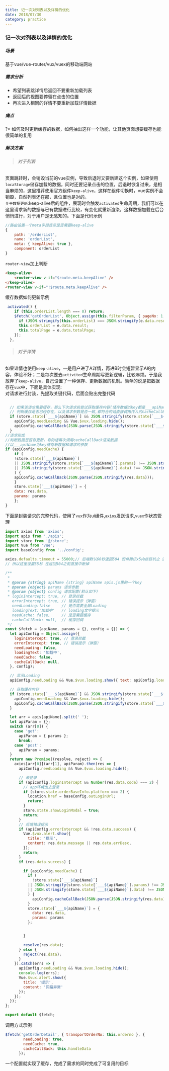 ```yaml
---
title: 记一次对列表以及详情的优化
date: 2018/07/30
category: practice
---
```


### 记一次对列表以及详情的优化
##### 场景  
基于vue/vue-router/vux/vuex的移动端网站
##### 需求分析
- 希望列表跳详情后返回不要重新加载列表
- 返回后的视图要停留在点击的位置
- 再次进入相同的详情不要重新加载详情数据

##### 痛点
?> 如何及时更新缓存的数据，如何抽出这样一个功能，让其他页面想要缓存也能很简单的复用

##### 解决方案
> ###### 对于列表  

页面跳转时，会销毁当前的vue实例，导致后退时又要新建这个实例，如果使用`locaStorage`储存加载的数据，同时还要记录点击的位置，后退时恢复过来，是相当麻烦的，这里推荐使用官方组件`keep-alive`，这样在组件切换时，vue实例不会销毁，自然列表还在那，且位置也是对的。  
`关于数据更新`:keep-alive后的组件，展现时会触发`activated`生命周期，我们可以在这里请求新的数据与已有数据进行比较，有变化就重新渲染，这样数据加载在后台悄悄进行，对于用户是无感知的。下面是代码示例
```javascript
//路由设置一个meta字段表示是否需要keep-alive
{
    path: '/orderList',
    name: 'orderList',
    meta: { keepAlive: true },
    component: orderList
}
```
`router-view`加上判断
```html
<keep-alive>
    <router-view v-if="$route.meta.keepAlive" />
</keep-alive>
<router-view v-if="!$route.meta.keepAlive" />
```
缓存数据如何更新示例
```javascript
 activated() {
    if (this.orderList.length === 0) return;
    $fetch('getOrderList', Object.assign(this.filterParam, { pageNo: 1, pageSize: this.orderList.length })).then(e => {
      if (JSON.stringify(this.orderList) === JSON.stringify(e.data.result || [])) return;
      this.orderList = e.data.result;
      this.totalPage = e.data.totalPage;
    });
  },
```
> ###### 对于详情  

  如果详情也使用`keep-alive`，一是用户进了A详情，再进B时会短暂显示A的内容，体验不好；二是每次要去`activited`生命周期写更新逻辑，比较麻烦。于是我放弃了`keep-alive`，自己设置了一种保存、更新数据的机制。简单的说是把数据存在`vux`中，下面是具体实现:  
对请求进行封装，先提取关键代码，后面会贴出完整代码
```javascript

  // 如果该请求需要缓存，那么下次请求前尝试获取缓存内容(储存数据的key都是___apiName的形式)
  // 判断缓存是否已经存在，以及请求参数是否一致,都符合的话直接调用传入的cacheCallBack渲染数据，请求仍然继续执行
  if (store.state[`___${apiName}`] && JSON.stringify(store.state[`___${apiName}`].params) === JSON.stringify(params)) {
    apiConfig.needLoading && Vue.$vux.loading.hide();
    apiConfig.cacheCallBack(JSON.parse(JSON.stringify(store.state[`___${apiName}`].data)));
  }
//请求完成
//判断数据是否有更新，有的话再次调用cacheCallBack渲染数据
//以___apiName为key储存新数据和请求的参数
if (apiConfig.needCache) {
    if (
    !store.state[`___${apiName}`]
    || JSON.stringify(store.state[`___${apiName}`].params) !== JSON.stringify(params)
    || JSON.stringify(store.state[`___${apiName}`].data) !== JSON.stringify(res.data)
    ) {
    apiConfig.cacheCallBack(JSON.parse(JSON.stringify(res.data)));
    }
    store.state[`___${apiName}`] = {
    data: res.data,
    params: params
    };
}

```
下面是封装请求的完整代码，使用了`vux`作为ui组件,`axios`发送请求,`vuex`作状态管理
```javascript
import axios from 'axios';
import apis from './apis';
import store from '@/store';
import Vue from 'vue';
import baseConfig from '../config';

axios.defaults.timeout = 55000;// 后端默认60秒返回504 安卓腾讯x5内核巨坑之 连接超时自动重新请求 容易引起严重的重复下单、支付等问题，
// 所以这里设置55秒 在返回504之前直接中断掉

/**
 *
 * @param {string} apiName {string} apiName apis.js里的一个key
 * @param {object} params 请求参数
 * @param {object} config 请求配置(默认如下)
 * loginIntercept: true, // 登录拦截
   errorIntercept: true, // 错误提示（弹窗）
   needLoading:false     // 是否需要全屏Loading
   loadingText:'加载中'   // loading文字提示
   needCache: false,     // 是否需要缓存
   cacheCallBack: null,  // 缓存回调
 */
const $fetch = (apiName, params = {}, config = {}) => {
  let apiConfig = Object.assign({
    loginIntercept: true, // 登录拦截
    errorIntercept: true, // 错误提示（弹窗）
    needLoading: false,
    loadingText: '加载中',
    needCache: false,
    cacheCallBack: null,
  }, config);

  // 显示Loading
  apiConfig.needLoading && Vue.$vux.loading.show({ text: apiConfig.loadingText });

  // 获取缓存内容
  if (store.state[`___${apiName}`] && JSON.stringify(store.state[`___${apiName}`].params) === JSON.stringify(params)) {
    apiConfig.needLoading && Vue.$vux.loading.hide();
    apiConfig.cacheCallBack(JSON.parse(JSON.stringify(store.state[`___${apiName}`].data)));
  }

  let arr = apis[apiName].split(' ');
  let apiParam = {};
  switch (arr[0]) {
    case 'get':
      apiParam = { params };
      break;
    case 'post':
      apiParam = params;
  }
  return new Promise((resolve, reject) => {
    axios[arr[0]](arr[1], apiParam).then(res => {
      apiConfig.needLoading && Vue.$vux.loading.hide();

      // 未登录
      if (apiConfig.loginIntercept && Number(res.data.code) === 2) {
        // app环境出去登录
        if (store.state.orderBaseInfo.platform === 2) {
          location.href = baseConfig.outLoginUrl;
          return;
        }
        store.state.showLoginModal = true;
        return;
      }
      // 后端错误提示
      if (apiConfig.errorIntercept && !res.data.success) {
        Vue.$vux.alert.show({
          title: '提示',
          content: res.data.message || res.data.errDesc,
        });
        return;
      }
      if (res.data.success) {

        if (apiConfig.needCache) {
          if (
            !store.state[`___${apiName}`]
          || JSON.stringify(store.state[`___${apiName}`].params) !== JSON.stringify(params)
          || JSON.stringify(store.state[`___${apiName}`].data) !== JSON.stringify(res.data)
          ) {
            apiConfig.cacheCallBack(JSON.parse(JSON.stringify(res.data)));
          }
          store.state[`___${apiName}`] = {
            data: res.data,
            params: params
          };


        }

        resolve(res.data);
      } else {
        reject(res.data);
      }
    }).catch(errs => {
      apiConfig.needLoading && Vue.$vux.loading.hide();
      console.log(errs);
      Vue.$vux.alert.show({
        title: '提示',
        content: '网路异常'
      });
    });
  });
};

export default $fetch;


```
调用方式示例
```javascript
$fetch('getOrderDetail', { transportOrderNo: this.orderno }, {
        needLoading: true,
        needCache: true,
        cacheCallBack: this.handleData
      });
```
一个配置就实现了缓存，完成了需求的同时完成了可复用的目标